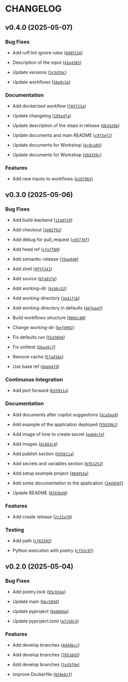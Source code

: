 # CHANGELOG


## v0.4.0 (2025-05-07)

### Bug Fixes

- Add ruff.lint ignore rules
  ([`4995116`](https://github.com/caprivm/workshop-github-actions/commit/49951167c57c51a7d998b9b63567eedda95b954f))

- Description of the input
  ([`41e4301`](https://github.com/caprivm/workshop-github-actions/commit/41e4301606834f867303768aa42e9f83288442d4))

- Update versions
  ([`3c5d39c`](https://github.com/caprivm/workshop-github-actions/commit/3c5d39cbe69b501be9523a85c2f5b9b4fa15dc76))

- Update workflows
  ([`58e9c5e`](https://github.com/caprivm/workshop-github-actions/commit/58e9c5ea40423aaf95c9fdb0588dd88ce3f8b7e7))

### Documentation

- Add dockerized workflow
  ([`703723a`](https://github.com/caprivm/workshop-github-actions/commit/703723a230b4df88ae33d6e889d48eaf29e4b651))

- Update changelog
  ([`195edfa`](https://github.com/caprivm/workshop-github-actions/commit/195edfa63c134498ae18ca8af06bd78d8945e166))

- Update description of the steps in release
  ([`db3420b`](https://github.com/caprivm/workshop-github-actions/commit/db3420b77831d546af3323144d63e1011f8e39e7))

- Update documents and main README
  ([`c973ef1`](https://github.com/caprivm/workshop-github-actions/commit/c973ef12381a739b28cdfdbcfc9cbb00e4baccbf))

- Update documents for Workshop
  ([`ec0ca95`](https://github.com/caprivm/workshop-github-actions/commit/ec0ca95a702cf0a8ff0658812b48cfee8c16e7dc))

- Update documents for Workshop
  ([`d58339c`](https://github.com/caprivm/workshop-github-actions/commit/d58339c1019e026eaa5dc9fde4f5255c24df076f))

### Features

- Add new inputs to workflows
  ([`e2879b5`](https://github.com/caprivm/workshop-github-actions/commit/e2879b592808a4dc63b94aaec136437790fb7179))


## v0.3.0 (2025-05-06)

### Bug Fixes

- Add build-backend
  ([`12a0f29`](https://github.com/caprivm/workshop-github-actions/commit/12a0f29c92d5e897c9f7d3100ab0ada455658755))

- Add checkout
  ([`3e02792`](https://github.com/caprivm/workshop-github-actions/commit/3e027922d3963f8406556bd8792f5663201eb816))

- Add debug for pull_request
  ([`c03776f`](https://github.com/caprivm/workshop-github-actions/commit/c03776f9e94d677673b699750769ba9c54623a3b))

- Add head ref
  ([`cfeff89`](https://github.com/caprivm/workshop-github-actions/commit/cfeff89087b0378cefa1c62ef426ecf90bb2e630))

- Add semantic-release
  ([`76ae640`](https://github.com/caprivm/workshop-github-actions/commit/76ae640a6341b496728157026e7ea0aee0dc1537))

- Add shell
  ([`9f5f241`](https://github.com/caprivm/workshop-github-actions/commit/9f5f24109996f759cd5081d46d2fc6953881c705))

- Add source
  ([`6fa037e`](https://github.com/caprivm/workshop-github-actions/commit/6fa037e2779834faeb286144bab765222433fc26))

- Add working-dir
  ([`4cb6c52`](https://github.com/caprivm/workshop-github-actions/commit/4cb6c52c85a0b39f36995ba89b71376e30b361d9))

- Add working-directory
  ([`3a41f1b`](https://github.com/caprivm/workshop-github-actions/commit/3a41f1b38bbf185053a9058f8c5a954b0cf95c60))

- Add working-directory in defaults
  ([`447eaaf`](https://github.com/caprivm/workshop-github-actions/commit/447eaaf46d709475b1e515bc32f35d543bb3dce4))

- Build workflows structure
  ([`9065c80`](https://github.com/caprivm/workshop-github-actions/commit/9065c80b565d847d57f8ddc36fe8a9484200be40))

- Change working-dir
  ([`6efd902`](https://github.com/caprivm/workshop-github-actions/commit/6efd9022e6c8e3f5675c6b059ae4ec5058e083ab))

- Fix defaults.run
  ([`55d36b6`](https://github.com/caprivm/workshop-github-actions/commit/55d36b6e9d69999016c4902e9be205a03d1e0756))

- Fix unittest
  ([`bbaa5c7`](https://github.com/caprivm/workshop-github-actions/commit/bbaa5c7fbd56530d75dc7106a60ebf6c7c40cbbc))

- Remove cache
  ([`57ad16e`](https://github.com/caprivm/workshop-github-actions/commit/57ad16e71890f69d84afe559a13ae9f36f7b368c))

- Use base ref
  ([`dde6478`](https://github.com/caprivm/workshop-github-actions/commit/dde647867f7c92fcf52524f834ba89c7d0be3429))

### Continuous Integration

- Add port forward
  ([`b55911a`](https://github.com/caprivm/workshop-github-actions/commit/b55911abb1348ce78760fc1374019b912f3db13b))

### Documentation

- Add documents after copilot suggestions
  ([`dca5ea8`](https://github.com/caprivm/workshop-github-actions/commit/dca5ea841e3898edc8f38e99e4efa0afcb6defe0))

- Add example of the application deployed
  ([`55839b1`](https://github.com/caprivm/workshop-github-actions/commit/55839b1b4c05ae83ee29834061db8f1ff76831d7))

- Add image of how to create secret
  ([`ee0dcfe`](https://github.com/caprivm/workshop-github-actions/commit/ee0dcfeeb90407ae4dc4d88c88ed66ec57fb4976))

- Add images
  ([`dc683c4`](https://github.com/caprivm/workshop-github-actions/commit/dc683c41eeeda1c6bd8abcb5acea56c50bd3d17e))

- Add publish section
  ([`935611a`](https://github.com/caprivm/workshop-github-actions/commit/935611ad0b2509202b1d93d834bfdbab51936113))

- Add secrets and variables section
  ([`bfb1252`](https://github.com/caprivm/workshop-github-actions/commit/bfb1252550a19b45b9344e17e8d16a17c9609b2b))

- Add setup example project
  ([`40d454a`](https://github.com/caprivm/workshop-github-actions/commit/40d454af52f28a9d22e07a5a398e72a17b829f54))

- Add some documentation to the application
  ([`24dd50f`](https://github.com/caprivm/workshop-github-actions/commit/24dd50fb8b668ecbb44f48e7e9c2945ce9801eb8))

- Update README
  ([`8503bd9`](https://github.com/caprivm/workshop-github-actions/commit/8503bd9af758f5603e6bbf0a3abc3af9f799ab43))

### Features

- Add create release
  ([`2c22a70`](https://github.com/caprivm/workshop-github-actions/commit/2c22a707c8fd22aa2bb6222027cdfa640b075dd6))

### Testing

- Add path
  ([`cf62502`](https://github.com/caprivm/workshop-github-actions/commit/cf625029453aee53f0c6926a9dc93c66a0f32320))

- Python execution with poetry
  ([`cf52c97`](https://github.com/caprivm/workshop-github-actions/commit/cf52c97e4d72a7046b4f55880005ee0628906dba))


## v0.2.0 (2025-05-04)

### Bug Fixes

- Add poetry.lock
  ([`95cb54e`](https://github.com/caprivm/workshop-github-actions/commit/95cb54ed6cf6b3b263ce5f41aaf682146293dfdf))

- Update main
  ([`bbc5850`](https://github.com/caprivm/workshop-github-actions/commit/bbc5850a60e9fc94bb281f9d2fb9d3ee56f27389))

- Update pyproject
  ([`6e60d4a`](https://github.com/caprivm/workshop-github-actions/commit/6e60d4a99fc39d57bb72ee275cfa11245a3c1d81))

- Update pyproject.toml
  ([`a7c50c5`](https://github.com/caprivm/workshop-github-actions/commit/a7c50c52856efcc38b9582537e9475cd1f339ef3))

### Features

- Add develop branches
  ([`4dd4bcc`](https://github.com/caprivm/workshop-github-actions/commit/4dd4bccec819f7bce63ba6df4d0766d9edaf47c4))

- Add develop branches
  ([`78510d3`](https://github.com/caprivm/workshop-github-actions/commit/78510d3bfe80ff03b38ebf90aca6baaad1a5f246))

- Add develop branches
  ([`fe35f9e`](https://github.com/caprivm/workshop-github-actions/commit/fe35f9e4f0d730a49a2a5a4539755651b10d87c2))

- Improve Dockerfile
  ([`929e62f`](https://github.com/caprivm/workshop-github-actions/commit/929e62fabe429fba877a9c6b58181fd6d9066b76))
